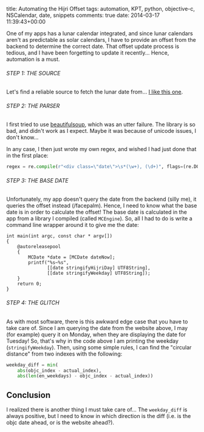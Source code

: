 title: Automating the Hijri Offset
tags: automation, KPT, python, objective-c, NSCalendar, date, snippets
comments: true
date: 2014-03-17 11:39:43+00:00

One of my apps has a lunar calendar integrated, and since lunar calendars aren't as predictable as solar calendars, I have to provide an offset from the backend to determine the correct date. That offset update process is tedious, and I have been forgetting to update it recently... Hence, automation is a must.

###### STEP 1: THE SOURCE

Let's find a reliable source to fetch the lunar date from... [I like this one](http://www.alriyadh.com/en).

###### STEP 2: THE PARSER

I first tried to use [beautifulsoup](http://www.crummy.com/software/BeautifulSoup/bs4/doc/), which was an utter failure. The library is so bad, and didn't work as I expect. Maybe it was because of unicode issues, I don't know...

In any case, I then just wrote my own regex, and wished I had just done that in the first place:

```python
regex = re.compile(r"<div class=\"date\">\s*(\w+), (\d+)", flags=(re.DOTALL))

```

###### STEP 3: THE BASE DATE

Unfortunately, my app doesn't query the date from the backend (silly me), it queries the offset instead (/facepalm). Hence, I need to know what the base date is in order to calculate the offset! The base date is calculated in the app from a library I compiled (called `MCEngine`). So, all I had to do is write a command line wrapper around it to give me the date:

```objc
int main(int argc, const char * argv[])
{
    @autoreleasepool
    {                
        MCDate *date = [MCDate dateNow];
        printf("%s~%s",
               [[date stringifyHijriDay] UTF8String],
               [[date stringifyWeekday] UTF8String]);
    }
    return 0;
}

```

###### STEP 4: THE GLITCH

As with most software, there is this awkward edge case that you have to take care of. Since I am querying the date from the website above, I may (for example) query it on Monday, when they are displaying the date for Tuesday! So, that's why in the code above I am printing the weekday (`stringifyWeekday`). Then, using some simple rules, I can find the "circular distance" from two indexes with the following:

```python
weekday_diff = min(
    abs(objc_index - actual_index),
    abs(len(en_weekdays) - objc_index - actual_index))

```

## Conclusion

I realized there is another thing I must take care of... The `weekday_diff` is always positive, but I need to know in which direction is the diff (i.e. is the objc date ahead, or is the website ahead?).
